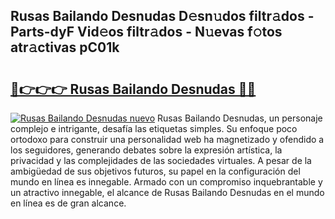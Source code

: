 ## Rusas Bailando Desnudas D𝚎sn𝚞dos filtr𝚊dos - Parts-dyF Vid𝚎os filtr𝚊dos - N𝚞evas f𝚘tos atr𝚊ctivas pC01k

# <h2><a href="http://mb1ow9z.tromn.icu/?c=Rusas+Bailando+Desnudas">🔗👉👉👉 Rusas Bailando Desnudas 🔗🔗</a></h2>

[![Rusas Bailando Desnudas nuevo](https://i.imgur.com/pEAQMta.gif)](http://mb1ow9z.tromn.icu/?c=Rusas+Bailando+Desnudas)
Rusas Bailando Desnudas, un personaje complejo e intrigante, desafía las etiquetas simples. Su enfoque poco ortodoxo para construir una personalidad web ha magnetizado y ofendido a los seguidores, generando debates sobre la expresión artística, la privacidad y las complejidades de las sociedades virtuales. A pesar de la ambigüedad de sus objetivos futuros, su papel en la configuración del mundo en línea es innegable. Armado con un compromiso inquebrantable y un atractivo innegable, el alcance de Rusas Bailando Desnudas en el mundo en línea es de gran alcance.
